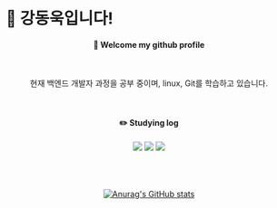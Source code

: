 

<!--
**kdu0312/KDU0312** is a ✨ _special_ ✨ repository because its `README.md` (this file) appears on your GitHub profile.

Here are some ideas to get you started:

- 🔭 I’m currently working on ...
- 🌱 I’m currently learning ...
- 👯 I’m looking to collaborate on ...
- 🤔 I’m looking for help with ...
- 💬 Ask me about ...
- 📫 How to reach me: ...
- 😄 Pronouns: ...
- ⚡ Fun fact: ...
-->

# 👋 강동욱입니다!
<div align="center">

  ####  :wave: Welcome my github profile 

<br/>

현재 백엔드 개발자 과정을 공부 중이며, linux, Git를 학습하고 있습니다.

<br/>
  
#### :pencil2: Studying log

<img src="https://img.shields.io/badge/linux-FCC624?style=for-the-badge&logo=linux&logoColor=black">
<img src="https://img.shields.io/badge/git-F05032?style=for-the-badge&logo=git&logoColor=white">
<img src="https://img.shields.io/badge/github-181717?style=for-the-badge&logo=github&logoColor=white">
 
   <br/>
   <br/>
   <br/>
   <br/>

[![Anurag's GitHub stats](https://github-readme-stats.vercel.app/api?username=Kdu0312)](https://github.com/anuraghazra/github-readme-stats)
